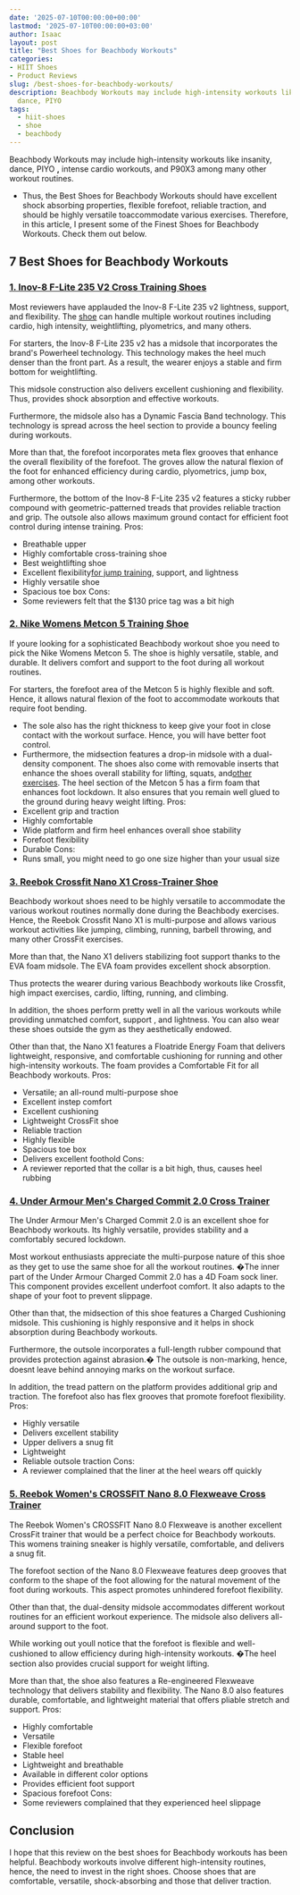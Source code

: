 ```yaml
---
date: '2025-07-10T00:00:00+00:00'
lastmod: '2025-07-10T00:00:00+03:00'
author: Isaac
layout: post
title: "Best Shoes for Beachbody Workouts"
categories:
- HIIT Shoes
- Product Reviews
slug: /best-shoes-for-beachbody-workouts/
description: Beachbody Workouts may include high-intensity workouts like insanity,
  dance, PIYO
tags: 
  - hiit-shoes
  - shoe
  - beachbody
---
```

Beachbody Workouts may include high-intensity workouts like insanity, dance, PIYO
**,**
intense cardio workouts, and P90X3 among many other workout routines.
- Thus, the Best Shoes for Beachbody Workouts should have excellent shock absorbing properties, flexible forefoot, reliable traction, and should be highly versatile toaccommodate various exercises.
Therefore, in this article, I present some of the Finest Shoes for Beachbody Workouts. Check them out below.
## 7 Best Shoes for Beachbody Workouts
### [1. Inov-8 F-Lite 235 V2 Cross Training Shoes](https://www.amazon.com/dp/B01G4YGY78/?tag=p-policy-20)
Most reviewers have applauded the Inov-8 F-Lite 235 v2 lightness, support, and flexibility. The [shoe](/posts/best-shoes-for-boot-camp/) can handle multiple workout routines including cardio, high intensity, weightlifting, plyometrics, and many others.

For starters, the Inov-8 F-Lite 235 v2 has a midsole that incorporates the brand's Powerheel technology. This technology makes the heel much denser than the front part. As a result, the wearer enjoys a stable and firm bottom for weightlifting.

This midsole construction also delivers excellent cushioning and flexibility. Thus, provides shock absorption and effective workouts.

Furthermore, the midsole also has a Dynamic Fascia Band technology. This technology is spread across the heel section to provide a bouncy feeling during workouts.

More than that, the forefoot incorporates meta flex grooves that enhance the overall flexibility of the forefoot. The groves allow the natural flexion of the foot for enhanced efficiency during cardio, plyometrics, jump box, among other workouts.

Furthermore, the bottom of the Inov-8 F-Lite 235 v2 features a sticky rubber compound with geometric-patterned treads that provides reliable traction and grip. The outsole also allows maximum ground contact for efficient foot control during intense training.
Pros:
- Breathable upper
- Highly comfortable cross-training shoe
- Best weightlifting shoe
- Excellent flexibility[for jump training](https://pestpolicy.com/best-shoes-for-plyometrics/), support, and lightness
- Highly versatile shoe
- Spacious toe box
Cons:
- Some reviewers felt that the $130 price tag was a bit high
### [2. Nike Womens Metcon 5 Training Shoe](https://www.amazon.com/dp/B07XVVNKJ3/?tag=p-policy-20)
If youre looking for a sophisticated Beachbody workout shoe you need to pick the Nike Womens Metcon 5. The shoe is highly versatile, stable, and durable. It delivers comfort and support to the foot during all workout routines.

For starters, the forefoot area of the Metcon 5 is highly flexible and soft. Hence, it allows natural flexion of the foot to accommodate workouts that require foot bending.
- The sole also has the right thickness to keep give your foot in close contact with the workout surface. Hence, you will have better foot control.
- Furthermore, the midsection features a drop-in midsole with a dual-density component. The shoes also come with removable inserts that enhance the shoes overall stability for lifting, squats, and[other exercises](https://pestpolicy.com/best-shoes-for-sled-pushing/).
The heel section of the Metcon 5 has a firm foam that enhances foot lockdown. It also ensures that you remain well glued to the ground during heavy weight lifting.
Pros:
- Excellent grip and traction
- Highly comfortable
- Wide platform and firm heel enhances overall shoe stability
- Forefoot flexibility
- Durable
Cons:
- Runs small, you might need to go one size higher than your usual size
### [3. Reebok Crossfit Nano X1 Cross-Trainer Shoe](https://www.amazon.com/dp/B08W5NGZCN/?tag=p-policy-20)
Beachbody workout shoes need to be highly versatile to accommodate the various workout routines normally done during the Beachbody exercises. Hence, the Reebok Crossfit Nano X1 is multi-purpose and allows various workout activities like jumping, climbing, running, barbell throwing, and many other CrossFit exercises.

More than that, the Nano X1 delivers stabilizing foot support thanks to the EVA foam midsole. The EVA foam provides excellent shock absorption.

Thus protects the wearer during various Beachbody workouts like Crossfit, high impact exercises, cardio, lifting, running, and climbing.

In addition, the shoes perform pretty well in all the various workouts while providing
unmatched comfort, support
, and lightness. You can also wear these shoes outside the gym as they aesthetically endowed.

Other than that, the Nano X1 features a Floatride Energy Foam that delivers lightweight, responsive, and comfortable cushioning for running and other high-intensity workouts. The foam provides a Comfortable Fit for all Beachbody workouts.
Pros:
- Versatile; an all-round multi-purpose shoe
- Excellent instep comfort
- Excellent cushioning
- Lightweight CrossFit shoe
- Reliable traction
- Highly flexible
- Spacious toe box
- Delivers excellent foothold
Cons:
- A reviewer reported that the collar is a bit high, thus, causes heel rubbing
### [4. Under Armour Men's Charged Commit 2.0 Cross Trainer](https://www.amazon.com/dp/B07Z7DRVJ9/?tag=p-policy-20)
The Under Armour Men's Charged Commit 2.0 is an excellent shoe for Beachbody workouts. Its highly versatile, provides stability and a comfortably secured lockdown.

Most workout enthusiasts appreciate the multi-purpose nature of this shoe as they get to use the same shoe for all the workout routines. �The inner part of the Under Armour Charged Commit 2.0 has a 4D Foam sock liner. This component provides excellent underfoot comfort. It also adapts to the shape of your foot to prevent slippage.

Other than that, the midsection of this shoe features a Charged Cushioning midsole. This cushioning is highly responsive and it helps in shock absorption during Beachbody workouts.

Furthermore, the outsole incorporates a full-length rubber compound that provides protection against abrasion.� The outsole is non-marking, hence, doesnt leave behind annoying marks on the workout surface.

In addition, the tread pattern on the platform provides additional grip and traction. The forefoot also has flex grooves that promote forefoot flexibility.
Pros:
- Highly versatile
- Delivers excellent stability
- Upper delivers a snug fit
- Lightweight
- Reliable outsole traction
Cons:
- A reviewer complained that the liner at the heel wears off quickly
### [5. Reebok Women's CROSSFIT Nano 8.0 Flexweave Cross Trainer](https://www.amazon.com/dp/B07DDD9PFC/?tag=p-policy-20)
The Reebok Women's CROSSFIT Nano 8.0 Flexweave is another excellent CrossFit trainer that would be a perfect choice for Beachbody workouts. This womens training sneaker is highly versatile, comfortable, and delivers a snug fit.

The forefoot section of the Nano 8.0 Flexweave features deep grooves that conform to the shape of the foot allowing for the natural movement of the foot during workouts. This aspect promotes unhindered forefoot flexibility.

Other than that, the dual-density midsole accommodates different workout routines for an efficient workout experience. The midsole also delivers all-around support to the foot.

While working out youll notice that the forefoot is flexible and well-cushioned to allow efficiency during high-intensity workouts. �The heel section also provides crucial support for weight lifting.

More than that, the shoe also features a Re-engineered Flexweave technology that delivers stability and flexibility. The Nano 8.0 also features durable, comfortable, and lightweight material that offers pliable stretch and support.
Pros:
- Highly comfortable
- Versatile
- Flexible forefoot
- Stable heel
- Lightweight and breathable
- Available in different color options
- Provides efficient foot support
- Spacious forefoot
Cons:
- Some reviewers complained that they experienced heel slippage
## Conclusion
I hope that this review on the best shoes for Beachbody workouts has been helpful. Beachbody workouts involve different high-intensity routines, hence, the need to invest in the right shoes. Choose shoes that are comfortable, versatile, shock-absorbing and those that deliver traction.
